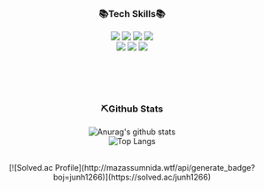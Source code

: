 <div align="center">

### 📚Tech Skills📚  
  
<img src="https://img.shields.io/badge/JAVA-007396?style=for-the-badge&logo=Java&logoColor=black">
<img src="https://img.shields.io/badge/python-3776AB?style=for-the-badge&logo=python&logoColor=black">
<img src="https://img.shields.io/badge/linux-FCC624?style=for-the-badge&logo=linux&logoColor=black">
<img src="https://img.shields.io/badge/JavaScript-F7DF1E?style=for-the-badge&logo=JavaScript&logoColor=white">
<br>
<img src="https://img.shields.io/badge/jquery-0769AD?style=for-the-badge&logo=jquery&logoColor=white">
<img src="https://img.shields.io/badge/Spring-6DB33F?style=for-the-badge&logo=Spring&logoColor=black">
<img src="https://img.shields.io/badge/Oracle-F80000?style=for-the-badge&logo=Oracle&logoColor=black">

<br>
<br>
<br>
<br>
<br>  
  
  
### ⛏Github Stats

![Anurag's github stats](https://github-readme-stats.vercel.app/api?username=jjunhyeon&show_icons=true&theme=merko)
<br> 
![Top Langs](https://github-readme-stats.vercel.app/api/top-langs/?username=jjunhyeon&layout=donut&size_weight=0.5&count_weight=0.5)

<br>
[![Solved.ac Profile](http://mazassumnida.wtf/api/generate_badge?boj=junh1266)](https://solved.ac/junh1266)
</div>
